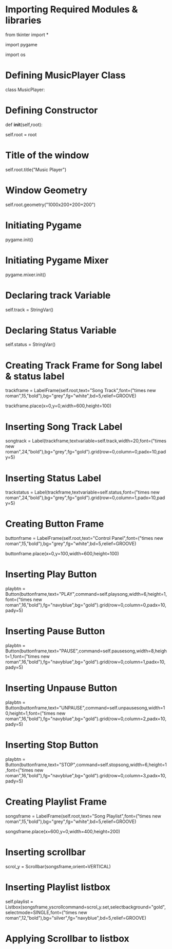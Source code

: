 # Importing Required Modules & libraries

from tkinter import *

import pygame

import os

# Defining MusicPlayer Class

class MusicPlayer:

# Defining Constructor

def __init__(self,root):

self.root = root

# Title of the window

self.root.title("Music Player")

# Window Geometry

self.root.geometry("1000x200+200+200")

# Initiating Pygame

pygame.init()

# Initiating Pygame Mixer

pygame.mixer.init()

# Declaring track Variable

self.track = StringVar()

# Declaring Status Variable

self.status = StringVar()

# Creating Track Frame for Song label & status label

trackframe = LabelFrame(self.root,text="Song Track",font=("times new roman",15,"bold"),bg="grey",fg="white",bd=5,relief=GROOVE)

trackframe.place(x=0,y=0,width=600,height=100)

# Inserting Song Track Label

songtrack = Label(trackframe,textvariable=self.track,width=20,font=("times new roman",24,"bold"),bg="grey",fg="gold").grid(row=0,column=0,padx=10,pady=5)

# Inserting Status Label

trackstatus = Label(trackframe,textvariable=self.status,font=("times new roman",24,"bold"),bg="grey",fg="gold").grid(row=0,column=1,padx=10,pady=5)

# Creating Button Frame

buttonframe = LabelFrame(self.root,text="Control Panel",font=("times new roman",15,"bold"),bg="grey",fg="white",bd=5,relief=GROOVE)

buttonframe.place(x=0,y=100,width=600,height=100)

# Inserting Play Button

playbtn = Button(buttonframe,text="PLAY",command=self.playsong,width=6,height=1,font=("times new roman",16,"bold"),fg="navyblue",bg="gold").grid(row=0,column=0,padx=10,pady=5)

# Inserting Pause Button

playbtn = Button(buttonframe,text="PAUSE",command=self.pausesong,width=8,height=1,font=("times new roman",16,"bold"),fg="navyblue",bg="gold").grid(row=0,column=1,padx=10,pady=5)

# Inserting Unpause Button

playbtn = Button(buttonframe,text="UNPAUSE",command=self.unpausesong,width=10,height=1,font=("times new roman",16,"bold"),fg="navyblue",bg="gold").grid(row=0,column=2,padx=10,pady=5)

# Inserting Stop Button

playbtn = Button(buttonframe,text="STOP",command=self.stopsong,width=6,height=1,font=("times new roman",16,"bold"),fg="navyblue",bg="gold").grid(row=0,column=3,padx=10,pady=5)

# Creating Playlist Frame

songsframe = LabelFrame(self.root,text="Song Playlist",font=("times new roman",15,"bold"),bg="grey",fg="white",bd=5,relief=GROOVE)

songsframe.place(x=600,y=0,width=400,height=200)

# Inserting scrollbar

scrol_y = Scrollbar(songsframe,orient=VERTICAL)

# Inserting Playlist listbox

self.playlist = Listbox(songsframe,yscrollcommand=scrol_y.set,selectbackground="gold",selectmode=SINGLE,font=("times new roman",12,"bold"),bg="silver",fg="navyblue",bd=5,relief=GROOVE)

# Applying Scrollbar to listbox
